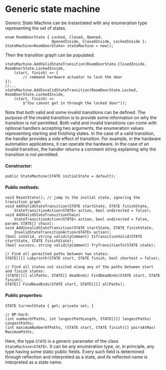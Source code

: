 # Generic state machine

Generic State Machine can be instantiated with any enumeration type representing the set of states.

~~~
enum RoomDoorState { Locked, Closed, Opened,
                     OpenedInside, ClosedInside, LockedInside };
StateMachine<RoomDoorState> stateMachine = new();
~~~

Then the transition graph can be populated:

~~~
stateMachine.AddValidStateTransition(RoomDoorState.ClosedInside, RoomDoorState.LockedInside,
    (start, finish) => {
        // command hardware actuator to lock the door
});
//...
stateMachine.AddInvalidStateTransition(RoomDoorState.Locked, RoomDoorState.LockedInside,
    (start, finish) =>
        $"You cannot get in through the locked door"));
~~~

Note that both valid and some invalid transitions can be defined. The purpose of the invalid transition is to provide some information on why the transition is not permitted.
Both valid and invalid transitions can come with optional handlers accepting two arguments, the enumeration values representing starting and finishing states. In the case of a valid transition, the handler provides a side effect of transition.
For example, in the hardware automation applications, it can operate the hardware. In the case of an invalid transition, the handler returns a comment string explaining why the transition is not permitted.

#### Constructor:

~~~
public StateMachine(STATE initialState = default);
~~~

#### Public methods:

~~~
void ResetState(); // jump to the initial state, ignoring the transition graph
void AddValidStateTransition(STATE startState, STATE finishState,
    StateTransitionAction<STATE> action, bool undirected = false);
void AddValidStateTransitionChain(
    StateTransitionAction<STATE> action, bool undirected = false, params STATE[] chain);
void AddInvalidStateTransition(STATE startState, STATE finishState,
    InvalidStateTransitionAction<STATE> action);
(bool isValid, string validityComment) IsTransitionValid(STATE startState, STATE finishState);
(bool success, string validityComment) TryTransitionTo(STATE state);

// Find all permitted paths between two states:
STATE[][] Labyrinth(STATE start, STATE finish, bool shortest = false); 

// Find all states not visited along any of the paths between start and finish states:
(STATE[][] allPaths, STATE[] deadEnds) FindDeadEnds(STATE start, STATE finish);
STATE[] FindDeadEnds(STATE start, STATE[][] allPaths);
~~~

#### Public properties:

~~~
STATE CurrentState { get; private set; }

// NP-hard:
(int numberOfPaths, int longestPathLength, STATE[][] longestPaths) LongestPaths;
(int maximumNumberOfPaths, (STATE start, STATE finish)[] pairsAtMax) MaximumPaths;
~~~

Here, the type `STATE` is a generic parameter of the class `StateMachine<STATE>`. It can be any enumeration type, or, in principle, any type having some static public fields.
Every such field is determined through reflection and interpreted as a state, and its reflected name is interpreted as a state name.